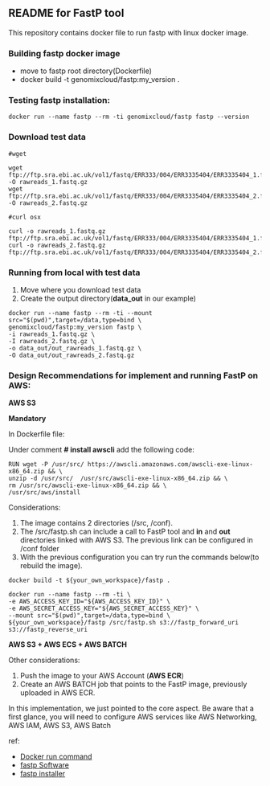 ## README for FastP tool ##

This repository contains docker file to run fastp with linux docker image.

### Building fastp docker image

* move to fastp root directory(Dockerfile)
* docker build -t genomixcloud/fastp:my_version .

### Testing fastp installation:

```shell
docker run --name fastp --rm -ti genomixcloud/fastp fastp --version
```

### Download test data

```shell
#wget 

wget ftp://ftp.sra.ebi.ac.uk/vol1/fastq/ERR333/004/ERR3335404/ERR3335404_1.fastq.gz -O rawreads_1.fastq.gz
wget ftp://ftp.sra.ebi.ac.uk/vol1/fastq/ERR333/004/ERR3335404/ERR3335404_2.fastq.gz -O rawreads_2.fastq.gz 
```

```shell
#curl osx

curl -o rawreads_1.fastq.gz ftp://ftp.sra.ebi.ac.uk/vol1/fastq/ERR333/004/ERR3335404/ERR3335404_1.fastq.gz 
curl -o rawreads_2.fastq.gz ftp://ftp.sra.ebi.ac.uk/vol1/fastq/ERR333/004/ERR3335404/ERR3335404_2.fastq.gz 
```

### Running from local with test data

1. Move where you download test data
2. Create the output directory(**data_out** in our example)

```shell
docker run --name fastp --rm -ti --mount src="$(pwd)",target=/data,type=bind \
genomixcloud/fastp:my_version fastp \
-i rawreads_1.fastq.gz \
-I rawreads_2.fastq.gz \
-o data_out/out_rawreads_1.fastq.gz \
-O data_out/out_rawreads_2.fastq.gz
```

### Design Recommendations for implement and running FastP on AWS:

**AWS S3**

**Mandatory**

In Dockerfile file:

Under comment **# install awscli** add the following code:

```shell
RUN wget -P /usr/src/ https://awscli.amazonaws.com/awscli-exe-linux-x86_64.zip && \
unzip -d /usr/src/  /usr/src/awscli-exe-linux-x86_64.zip && \
rm /usr/src/awscli-exe-linux-x86_64.zip && \
/usr/src/aws/install
```

Considerations:

1. The image contains 2 directories (/src, /conf).
2. The /src/fastp.sh can include a call to FastP tool and **in** and **out** directories linked with AWS S3. The previous link can be configured in /conf folder
3. With the previous configuration you can try run the commands below(to rebuild the image).

```shell 
docker build -t ${your_own_workspace}/fastp .
```

```shell
docker run --name fastp --rm -ti \
-e AWS_ACCESS_KEY_ID="${AWS_ACCESS_KEY_ID}" \
-e AWS_SECRET_ACCESS_KEY="${AWS_SECRET_ACCESS_KEY}" \
--mount src="$(pwd)",target=/data,type=bind \
${your_own_workspace}/fastp /src/fastp.sh s3://fastp_forward_uri s3://fastp_reverse_uri
```

**AWS S3 + AWS ECS + AWS BATCH**

Other considerations:

1. Push the image to your AWS Account (**AWS ECR**)
2. Create an AWS BATCH job that points to the FastP image, previously uploaded in AWS ECR.

In this implementation, we just pointed to the core aspect. Be aware that a first glance, you will need to configure AWS services like AWS Networking, AWS IAM, AWS S3, AWS Batch

ref:
* [Docker run command](https://docs.docker.com/engine/reference/commandline/run/)
* [fastp Software](https://github.com/OpenGene/fastp)
* [fastp installer](https://github.com/OpenGene/fastp#or-download-the-latest-prebuilt-binary-for-linux-users)